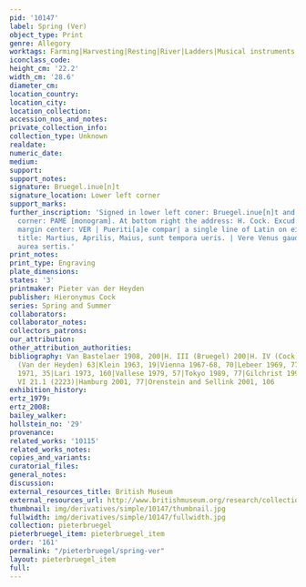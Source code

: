 ```yaml
---
pid: '10147'
label: Spring (Ver)
object_type: Print
genre: Allegory
worktags: Farming|Harvesting|Resting|River|Ladders|Musical instruments|Tools|Boat
iconclass_code:
height_cm: '22.2'
width_cm: '28.6'
diameter_cm:
location_country:
location_city:
location_collection:
accession_nos_and_notes:
private_collection_info:
collection_type: Unknown
realdate:
numeric_date:
medium:
support:
support_notes:
signature: Bruegel.inue[n]t
signature_location: Lower left corner
support_marks:
further_inscription: 'Signed in lower left coner: Bruegel.inue[n]t and in lower right
  corner: PAME [monogram]. At bottom right the address: H. Cock. Excud. 1570. In lower
  margin center: VER | Pueriti[a]e compar| a single line of Latin on either side of
  title: Martius, Aprilis, Maius, sunt tempora ueris. | Vere Venus gaudet florentibus
  aurea sertis.'
print_notes:
print_type: Engraving
plate_dimensions:
states: '3'
printmaker: Pieter van der Heyden
publisher: Hieronymus Cock
series: Spring and Summer
collaborators:
collaborator_notes:
collectors_patrons:
our_attribution:
other_attribution_authorities:
bibliography: Van Bastelaer 1908, 200|H. III (Bruegel) 200|H. IV (Cock) 261|H. IX
  (Van der Heyden) 63|Klein 1963, 19|Vienna 1967-68, 70|Lebeer 1969, 77|Domaszewska
  1971, 35|Lari 1973, 160|Vallese 1979, 57|Tokyo 1989, 77|Gilchrist 1992, 200|GdZ,
  VI 21.1 (2223)|Hamburg 2001, 77|Orenstein and Sellink 2001, 106
exhibition_history:
ertz_1979:
ertz_2008:
bailey_walker:
hollstein_no: '29'
provenance:
related_works: '10115'
related_works_notes:
copies_and_variants:
curatorial_files:
general_notes:
discussion:
external_resources_title: British Museum
external_resources_url: http://www.britishmuseum.org/research/collection_online/collection_object_details.aspx
thumbnail: img/derivatives/simple/10147/thumbnail.jpg
fullwidth: img/derivatives/simple/10147/fullwidth.jpg
collection: pieterbruegel
pieterbruegel_item: pieterbruegel_item
order: '161'
permalink: "/pieterbruegel/spring-ver"
layout: pieterbruegel_item
full:
---
```


